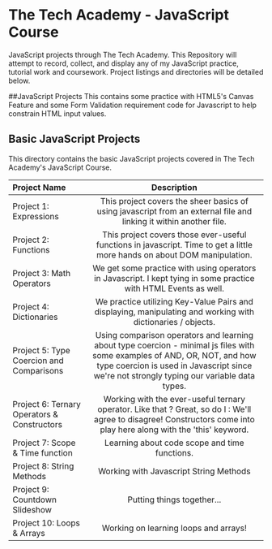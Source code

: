 # The Tech Academy - JavaScript Course
JavaScript projects through The Tech Academy. This Repository will attempt to record, collect, and display any of my JavaScript practice, tutorial work and coursework. 
Project listings and directories will be detailed below.

##JavaScript Projects
This contains some practice with HTML5's Canvas Feature and some Form Validation requirement code for Javascript to help constrain HTML input values.

## Basic JavaScript Projects
This directory contains the basic JavaScript projects covered in The Tech Academy's JavaScript Course. 

Project Name  | Description
:---- | :---:
Project 1: Expressions  | This project covers the sheer basics of using javascript from an external file and linking it within another file. 
Project 2: Functions  | This project covers those ever-useful functions in javascript. Time to get a little more hands on about DOM manipulation.
Project 3: Math Operators | We get some practice with using operators in Javascript. I kept tying in some practice with HTML Events as well.
Project 4: Dictionaries | We practice utilizing Key-Value Pairs and displaying, manipulating and working with dictionaries / objects.
Project 5: Type Coercion and Comparisons | Using comparison operators and learning about type coercion - minimal js files with some examples of AND, OR, NOT, and how type coercion is used in Javascript since we're not strongly typing our variable data types.
Project 6: Ternary Operators & Constructors | Working with the ever-useful ternary operator. Like that ? Great, so do I : We'll agree to disagree! Constructors come into play here along with the 'this' keyword.
Project 7: Scope & Time function | Learning about code scope and time functions.
Project 8: String Methods | Working with Javascript String Methods
Project 9: Countdown Slideshow | Putting things together...
Project 10: Loops & Arrays | Working on learning loops and arrays! 

